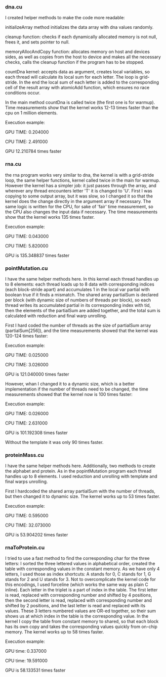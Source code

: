### dna.cu

I created helper methods to make the code more readable:

initializeArray method initializes the data array with dna values randomly.

cleanup function: checks if each dynamically allocated memory is not null, frees it, and sets pointer to null.

memoryAllocAndCopy function: allocates memory on host and devices sides, as well as copies from the host to device and makes all the necessary checks, calls the cleanup function if the program has to be stopped.

countDna kernel: accepts data as argument, creates local variables, so each thread will calculate its local sum for each letter. The loop is grid-stride. In the end the local sum of each letter is added to the corresponding cell of the result array with atomicAdd function, which ensures no race conditions occur.

In the main method countDna is called twice (the first one is for warmup).
Time measurements show that the kernel works 12-13 times faster than the cpu on 1 million elements.

Execution example:

GPU TIME: 0.204000

CPU TIME: 2.491000

GPU 12.210784 times faster

### rna.cu

the rna program works very similar to dna, the kernel is with a grid-stride loop, the same helper functions, kernel called twice in the main for warmup.
However the kernel has a simpler job: it just passes through the array, and wherever any thread encounters letter 'T' it is changed to 'U'. First I was copying to some output array, but it was slow, so I changed it so that the kernel does the change directly in the argument array if necessary.
The same logic is written for the CPU, for sake of 'fair' time measurement, so the CPU also changes the input data if necessary.
The time measurements show that the kernel works 135 times faster.

Execution example:

GPU TIME: 0.043000

CPU TIME: 5.820000

GPU is 135.348837 times faster

### pointMutation.cu

I have the same helper methods here. 
In this kernel each thread handles up to 8 elements: each thread loads up to 8 data with corresponding indices (each block-stride apart) and accumulates 1 in the local var partial with boolean true if it finds a mismatch. The shared array partialSum is declared per block (with dynamic size of numbers of threads per block), so each thread writes its accumulated partial in its corresponding index with tid, then the elements of the partialSum are added together, and the total sum is calculated with reduction and final warp unrolling.

First I hard coded the number of threads as the size of partialSum array (partialSum[256]), and the time measurements showed that the kernel was 120-124 times faster:

Execution example:

GPU TIME: 0.025000

CPU TIME: 3.026000

GPU is 121.040000 times faster

However, whan I changed it to a dynamic size, which is a better implementation if the number of threads need to be changed, the time measurements showed that the kernel now is 100 times faster:

Execution example:

GPU TIME: 0.026000

CPU TIME: 2.631000

GPU is 101.192308 times faster

Without the template it was only 90 times faster.


### proteinMass.cu

I have the same helper methods here. Additionally, two methods to create the alphabet and protein.
As in the popintMutation program each thread handles up to 8 elements. I used reduction and unrolling with template and final warps unrolling.

First I hardcoded the shared array partialSum with the number of threads, but then changed it to dynamic size. 
The kernel works up to 53 times faster.

Execution example:

GPU TIME: 0.595000

CPU TIME: 32.073000

GPU is 53.904202 times faster

### rnaToProtein.cu

I tried to use a fast method to find the corresponding char for the three letters: I sorted the three lettered values in alphabetical order, created the table with corresponding values in the constant memory. As we have only 4 letters, I used those as index shortcuts: A stands for 0, C stands for 1, G stands for 2 and U stands for 3. Not to overcomplicate the kernel code for this encodings, I used forceline (which works the same way as plain C inline). Each letter in the triplet is a part of index in the table. The first letter is read, replaced with corresponding number and shifted by 4 positions, then the second letter is read, replaced with corresponding number and shifted by 2 positions, and the last letter is read and replaced with its values. These 3 letters numbered values are OR-ed together, so their sum shows us at which index in the table is the corresponding value.
In the kernel I copy the table from constant memory to shared, so that each block has its own copy and takes the corresponding values quickly from on-chip memory.
The kernel works up to 58 times faster.

Execution example:

GPU time: 0.337000

CPU time: 19.591000

GPU is 58.133531 times faster
